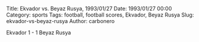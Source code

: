 Title: Ekvador vs. Beyaz Rusya, 1993/01/27
Date: 1993/01/27 00:00
Category: sports
Tags: football, football scores, Ekvador, Beyaz Rusya
Slug: ekvador-vs-beyaz-rusya
Author: carbonero


Ekvador 1 - 1 Beyaz Rusya
